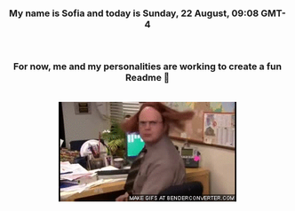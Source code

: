 


<div align="center">
<h3 >My name is Sofia and today is Sunday, 22 August, 09:08 GMT-4</h3><br>
<h3 >For now, me and my personalities are working to create a fun Readme 👋
</h3><br>
<img src='img/dwight.gif' alt='working...'/>
</div>
